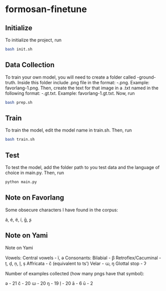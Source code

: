 # formosan-finetune

## Initialize

To initialize the project, run
``` bash
bash init.sh
```

## Data Collection

To train your own model, you will need to create a folder called <language>-ground-truth. Inside this folder include .png file in the format: <language>-<index>.png. Example: favorlang-1.png. Then, create the text for that image in a .txt named in the following format: <language>-<index>.gt.txt. Example: favorlang-1.gt.txt. Now, run
``` bash
bash prep.sh
```

## Train

To train the model, edit the model name in train.sh. Then, run

```bash 
bash train.sh
```

## Test

To test the model, add the folder path to you test data and the language of choice in main.py. Then, run

```bash
python main.py
```

## Note on Favorlang

Some obsecure characters I have found in the corpus: 

á, é, ë, í, ḡ, ʂ 

## Note on Yami


Note on Yami

Vowels:
Central vowels - ï, ə
Consonants:
Bilabial - ꞵ
Retroflex/Cacuminal - ṭ, ḍ, ṇ, ḷ, ṣ
Affricata - č (equivalent to ts’)
Velar - ധ, ŋ
Glottal stop - ʔ


Number of examples collected (how many pngs have that symbol):

ə - 21
č - 20
ധ - 20
ŋ - 19
ḷ - 20
ā - 6
ū - 2 